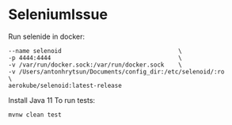 # SeleniumIssue

Run selenide in docker:
```docker run -d                                   \
--name selenoid                                 \
-p 4444:4444                                    \
-v /var/run/docker.sock:/var/run/docker.sock    \
-v /Users/antonhrytsun/Documents/config_dir:/etc/selenoid/:ro              \
aerokube/selenoid:latest-release
```

Install Java 11
To run tests:

```
mvnw clean test
```
